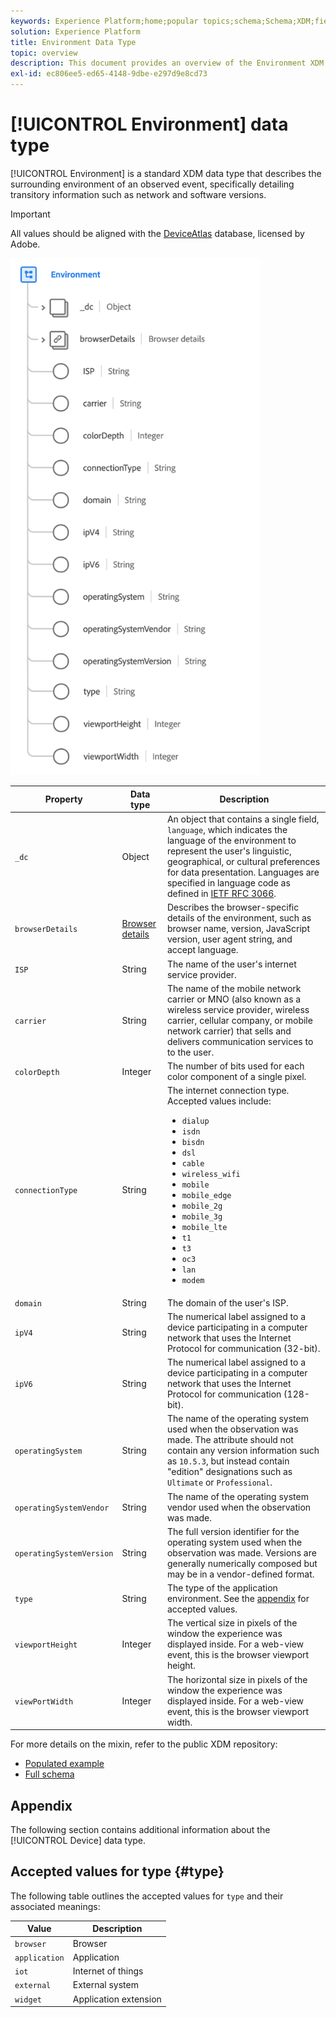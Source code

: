 ```yaml
---
keywords: Experience Platform;home;popular topics;schema;Schema;XDM;fields;schemas;Schemas;environment;datatype;data-type;data type;
solution: Experience Platform
title: Environment Data Type
topic: overview
description: This document provides an overview of the Environment XDM data type.
exl-id: ec806ee5-ed65-4148-9dbe-e297d9e8cd73
---
```

# [!UICONTROL Environment] data type

[!UICONTROL Environment] is a standard XDM data type that describes the surrounding environment of an observed event, specifically detailing transitory information such as network and software versions.

>[!IMPORTANT]
>
>All values should be aligned with the [DeviceAtlas](https://deviceatlas.com) database, licensed by Adobe.

<img src='../images/data-types/environment.png' width=400 /><br />

| Property | Data type | Description |
| --- | --- | --- |
| `_dc` | Object | An object that contains a single field, `language`, which indicates the language of the environment to represent the user's linguistic, geographical, or cultural preferences for data presentation. Languages are specified in language code as defined in [IETF RFC 3066](https://www.ietf.org/rfc/rfc3066.txt). |
| `browserDetails` | [Browser details](./browser-details.md) | Describes the browser-specific details of the environment, such as browser name, version, JavaScript version, user agent string, and accept language. |
| `ISP` | String | The name of the user's internet service provider. |
| `carrier` | String | The name of the mobile network carrier or MNO (also known as a wireless service provider, wireless carrier, cellular company, or mobile network carrier) that sells and delivers communication services to to the user. |
| `colorDepth` | Integer | The number of bits used for each color component of a single pixel. |
| `connectionType` | String | The internet connection type. Accepted values include: <ul><li>`dialup`</li><li>`isdn`</li><li>`bisdn`</li><li>`dsl`</li><li>`cable`</li><li>`wireless_wifi`</li><li>`mobile`</li><li>`mobile_edge`</li><li>`mobile_2g`</li><li>`mobile_3g`</li><li>`mobile_lte`</li><li>`t1`</li><li>`t3`</li><li>`oc3`</li><li>`lan`</li><li>`modem`</li></ul> |
| `domain` | String | The domain of the user's ISP. |
| `ipV4` | String | The numerical label assigned to a device participating in a computer network that uses the Internet Protocol for communication (32-bit). |
| `ipV6` | String | The numerical label assigned to a device participating in a computer network that uses the Internet Protocol for communication (128-bit).  |
| `operatingSystem` | String | The name of the operating system used when the observation was made. The attribute should not contain any version information such as `10.5.3`, but instead contain "edition" designations such as `Ultimate` or `Professional`. |
| `operatingSystemVendor` | String | The name of the operating system vendor used when the observation was made. |
| `operatingSystemVersion` | String | The full version identifier for the operating system used when the observation was made. Versions are generally numerically composed but may be in a vendor-defined format. |
| `type` | String | The type of the application environment. See the [appendix](#type) for accepted values. |
| `viewportHeight` | Integer | The vertical size in pixels of the window the experience was displayed inside. For a web-view event, this is the browser viewport height. |
| `viewPortWidth` | Integer | The horizontal size in pixels of the window the experience was displayed inside. For a web-view event, this is the browser viewport width. |

For more details on the mixin, refer to the public XDM repository:

* [Populated example](https://github.com/adobe/xdm/blob/master/components/datatypes/environment.example.1.json)
* [Full schema](https://github.com/adobe/xdm/blob/master/components/datatypes/environment.schema.json)

## Appendix

The following section contains additional information about the [!UICONTROL Device] data type.

## Accepted values for type {#type}

The following table outlines the accepted values for `type` and their associated meanings:

| Value | Description |
| --- | --- |
| `browser` | Browser |
| `application` | Application |
| `iot` | Internet of things |
| `external` | External system |
| `widget` | Application extension |
